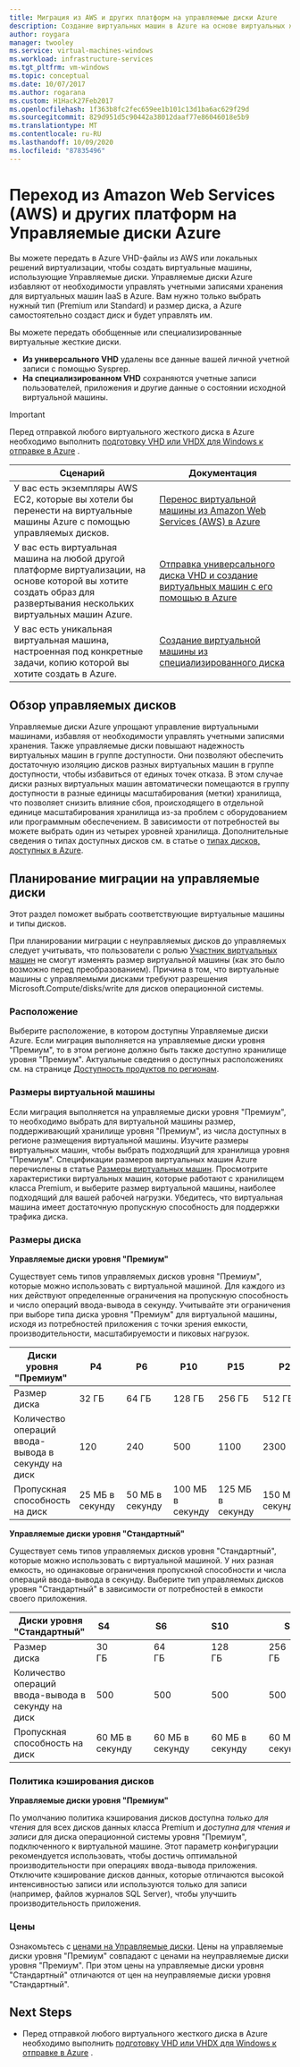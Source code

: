 ```yaml
---
title: Миграция из AWS и других платформ на управляемые диски Azure
description: Создание виртуальных машин в Azure на основе виртуальных жестких дисков, отправленных из других облаков, например AWS, или с других платформ виртуализации, с использованием управляемых дисков Azure.
author: roygara
manager: twooley
ms.service: virtual-machines-windows
ms.workload: infrastructure-services
ms.tgt_pltfrm: vm-windows
ms.topic: conceptual
ms.date: 10/07/2017
ms.author: rogarana
ms.custom: H1Hack27Feb2017
ms.openlocfilehash: 1f363b8fc2fec659ee1b101c13d1ba6ac629f29d
ms.sourcegitcommit: 829d951d5c90442a38012daaf77e86046018e5b9
ms.translationtype: MT
ms.contentlocale: ru-RU
ms.lasthandoff: 10/09/2020
ms.locfileid: "87835496"
---
```

# <a name="migrate-from-amazon-web-services-aws-and-other-platforms-to-managed-disks-in-azure"></a>Переход из Amazon Web Services (AWS) и других платформ на Управляемые диски Azure

Вы можете передать в Azure VHD-файлы из AWS или локальных решений виртуализации, чтобы создать виртуальные машины, использующие Управляемые диски. Управляемые диски Azure избавляют от необходимости управлять учетными записями хранения для виртуальных машин IaaS в Azure. Вам нужно только выбрать нужный тип (Premium или Standard) и размер диска, а Azure самостоятельно создаст диск и будет управлять им. 

Вы можете передать обобщенные или специализированные виртуальные жесткие диски. 
- **Из универсального VHD** удалены все данные вашей личной учетной записи с помощью Sysprep. 
- **На специализированном VHD** сохраняются учетные записи пользователей, приложения и другие данные о состоянии исходной виртуальной машины. 

> [!IMPORTANT]
> Перед отправкой любого виртуального жесткого диска в Azure необходимо выполнить [подготовку VHD или VHDX для Windows к отправке в Azure](prepare-for-upload-vhd-image.md?toc=%2fazure%2fvirtual-machines%2fwindows%2ftoc.json) .
>
>


| Сценарий                                                                                                                         | Документация                                                                                                                       |
|----------------------------------------------------------------------------------------------------------------------------------|-------------------------------------------------------------------------------------------------------------------------------------|
| У вас есть экземпляры AWS EC2, которые вы хотели бы перенести на виртуальные машины Azure с помощью управляемых дисков.                              | [Перенос виртуальной машины из Amazon Web Services (AWS) в Azure](aws-to-azure.md)                           |
| У вас есть виртуальная машина на любой другой платформе виртуализации, на основе которой вы хотите создать образ для развертывания нескольких виртуальных машин Azure. | [Отправка универсального диска VHD и создание виртуальных машин с его помощью в Azure](upload-generalized-managed.md) |
| У вас есть уникальная виртуальная машина, настроенная под конкретные задачи, копию которой вы хотите создать в Azure.                                                      | [Создание виртуальной машины из специализированного диска](create-vm-specialized.md)         |


## <a name="overview-of-managed-disks"></a>Обзор управляемых дисков

Управляемые диски Azure упрощают управление виртуальными машинами, избавляя от необходимости управлять учетными записями хранения. Также управляемые диски повышают надежность виртуальных машин в группе доступности. Они позволяют обеспечить достаточную изоляцию дисков разных виртуальных машин в группе доступности, чтобы избавиться от единых точек отказа. В этом случае диски разных виртуальных машин автоматически помещаются в группу доступности в разные единицы масштабирования (метки) хранилища, что позволяет снизить влияние сбоя, происходящего в отдельной единице масштабирования хранилища из-за проблем с оборудованием или программным обеспечением.
В зависимости от потребностей вы можете выбрать один из четырех уровней хранилища. Дополнительные сведения о типах доступных дисков см. в статье о [типах дисков, доступных в Azure](disks-types.md).

## <a name="plan-for-the-migration-to-managed-disks"></a>Планирование миграции на управляемые диски

Этот раздел поможет выбрать соответствующие виртуальные машины и типы дисков.

При планировании миграции с неуправляемых дисков до управляемых следует учитывать, что пользователи с ролью [Участник виртуальных машин](../../role-based-access-control/built-in-roles.md#virtual-machine-contributor) не смогут изменять размер виртуальной машины (как это было возможно перед преобразованием). Причина в том, что виртуальные машины с управляемыми дисками требуют разрешения Microsoft.Compute/disks/write для дисков операционной системы.

### <a name="location"></a>Расположение

Выберите расположение, в котором доступны Управляемые диски Azure. Если миграция выполняется на управляемые диски уровня "Премиум", то в этом регионе должно быть также доступно хранилище уровня "Премиум". Актуальные сведения о доступных расположениях см. на странице [Доступность продуктов по регионам](https://azure.microsoft.com/regions/#services).

### <a name="vm-sizes"></a>Размеры виртуальной машины

Если миграция выполняется на управляемые диски уровня "Премиум", то необходимо выбрать для виртуальной машины размер, поддерживающий хранилище уровня "Премиум", из числа доступных в регионе размещения виртуальной машины. Изучите размеры виртуальных машин, чтобы выбрать подходящий для хранилища уровня "Премиум". Спецификации размеров виртуальных машин Azure перечислены в статье [Размеры виртуальных машин](../sizes.md).
Просмотрите характеристики виртуальных машин, которые работают с хранилищем класса Premium, и выберите размер виртуальной машины, наиболее подходящий для вашей рабочей нагрузки. Убедитесь, что виртуальная машина имеет достаточную пропускную способность для поддержки трафика диска.

### <a name="disk-sizes"></a>Размеры диска

**Управляемые диски уровня "Премиум"**

Существует семь типов управляемых дисков уровня "Премиум", которые можно использовать с виртуальной машиной. Для каждого из них действуют определенные ограничения на пропускную способность и число операций ввода-вывода в секунду. Учитывайте эти ограничения при выборе типа диска уровня "Премиум" для виртуальной машины, исходя из потребностей приложения с точки зрения емкости, производительности, масштабируемости и пиковых нагрузок.

| Диски уровня "Премиум"  | P4    | P6    | P10   | P15   | P20   | P30   | P40   | P50   | 
|---------------------|-------|-------|-------|-------|-------|-------|-------|-------|
| Размер диска           | 32 ГБ| 64 ГБ| 128 ГБ| 256 ГБ|512 ГБ | 1024 ГБ (1 ТБ)    | 2048 ГБ (2 ТБ)    | 4095 ГБ (4 ТБ)    | 
| Количество операций ввода-вывода в секунду на диск       | 120   | 240   | 500   | 1100  |2300              | 5000              | 7500              | 7500              | 
| Пропускная способность на диск | 25 МБ в секунду  | 50 МБ в секунду  | 100 МБ в секунду | 125 МБ в секунду |150 МБ в секунду | 200 МБ в секунду | 250 МБ в секунду | 250 МБ в секунду |

**Управляемые диски уровня "Стандартный"**

Существует семь типов управляемых дисков уровня "Стандартный", которые можно использовать с виртуальной машиной. У них разная емкость, но одинаковые ограничения пропускной способности и числа операций ввода-вывода в секунду. Выберите тип управляемых дисков уровня "Стандартный" в зависимости от потребностей в емкости своего приложения.

| Диски уровня "Стандартный"  | S4               | S6               | S10              | S15              | S20              | S30              | S40              | S50              | 
|---------------------|------------------|------------------|------------------|------------------|------------------|------------------|------------------|------------------| 
| Размер диска           | 30 ГБ            | 64 ГБ            | 128 ГБ           | 256 ГБ           |512 ГБ           | 1024 ГБ (1 ТБ)   | 2048 ГБ (2 ТБ)    | 4095 ГБ (4 ТБ)   | 
| Количество операций ввода-вывода в секунду на диск       | 500              | 500              | 500              | 500              |500              | 500              | 500             | 500              | 
| Пропускная способность на диск | 60 МБ в секунду | 60 МБ в секунду | 60 МБ в секунду | 60 МБ в секунду |60 МБ в секунду | 60 МБ в секунду | 60 МБ в секунду | 60 МБ в секунду | 

### <a name="disk-caching-policy"></a>Политика кэширования дисков 

**Управляемые диски уровня "Премиум"**

По умолчанию политика кэширования дисков доступна *только для чтения* для всех дисков данных класса Premium и *доступна для чтения и записи* для диска операционной системы уровня "Премиум", подключенного к виртуальной машине. Этот параметр конфигурации рекомендуется использовать, чтобы достичь оптимальной производительности при операциях ввода-вывода приложения. Отключите кэширование дисков данных, которые отличаются высокой интенсивностью записи или используются только для записи (например, файлов журналов SQL Server), чтобы улучшить производительность приложения.

### <a name="pricing"></a>Цены

Ознакомьтесь с [ценами на Управляемые диски](https://azure.microsoft.com/pricing/details/managed-disks/). Цены на управляемые диски уровня "Премиум" совпадают с ценами на неуправляемые диски уровня "Премиум". При этом цены на управляемые диски уровня "Стандартный" отличаются от цен на неуправляемые диски уровня "Стандартный".


## <a name="next-steps"></a>Next Steps

- Перед отправкой любого виртуального жесткого диска в Azure необходимо выполнить [подготовку VHD или VHDX для Windows к отправке в Azure](prepare-for-upload-vhd-image.md?toc=%2fazure%2fvirtual-machines%2fwindows%2ftoc.json) .